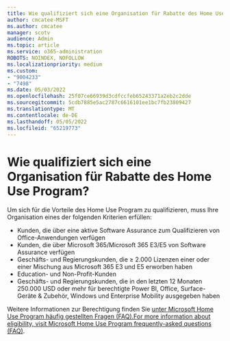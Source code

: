 ```yaml
---
title: Wie qualifiziert sich eine Organisation für Rabatte des Home Use Program?
author: cmcatee-MSFT
ms.author: cmcatee
manager: scotv
audience: Admin
ms.topic: article
ms.service: o365-administration
ROBOTS: NOINDEX, NOFOLLOW
ms.localizationpriority: medium
ms.custom:
- "9004233"
- "7498"
ms.date: 05/03/2022
ms.openlocfilehash: 25f07ce66939d3cdfccfeb65243371a2eb2c2dde
ms.sourcegitcommit: 5cdb7885e5ac2787c6616101ee1bc7fb23809427
ms.translationtype: MT
ms.contentlocale: de-DE
ms.lasthandoff: 05/05/2022
ms.locfileid: "65219773"
---
```

# <a name="how-does-an-organization-qualify-for-home-use-program-discounts"></a>Wie qualifiziert sich eine Organisation für Rabatte des Home Use Program?

Um sich für die Vorteile des Home Use Program zu qualifizieren, muss Ihre Organisation eines der folgenden Kriterien erfüllen:

- Kunden, die über eine aktive Software Assurance zum Qualifizieren von Office-Anwendungen verfügen
- Kunden, die über Microsoft 365/Microsoft 365 E3/E5 von Software Assurance verfügen
- Geschäfts- und Regierungskunden, die ≥ 2.000 Lizenzen einer oder einer Mischung aus Microsoft 365 E3 und E5 erworben haben
- Education- und Non-Profit-Kunden
- Geschäfts- und Regierungskunden, die in den letzten 12 Monaten 250.000 USD oder mehr für berechtigte Power BI, Office, Surface-Geräte & Zubehör, Windows und Enterprise Mobility ausgegeben haben

Weitere Informationen zur Berechtigung finden Sie [unter Microsoft Home Use Program häufig gestellten Fragen (FAQ).For more information about eligibility, visit Microsoft Home Use Program frequently-asked questions (FAQ)](https://docs.microsoft.com/microsoft-365/commerce/microsoft-home-use-program-faq).
